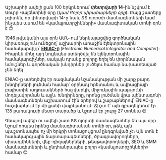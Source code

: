 Աշխարհի ավելի քան 100 երկրներում **փետրվարի 14**-ին նշվում է Սուրբ Վալենտինի օրը (_կամ Բոլոր սիրահարների օրը_): Բայց շատերը չգիտեն, որ փետրվարի 14-ը նաև ՏՏ ոլորտի մասնագետների կամ ինչպես ասում են «կամպյուտրշիկների» մասնագիտական տոնի օրն է &#128522;

1946 թվականի այս օրն ԱՄՆ-ում ներկայացվեց գործնական կիրառություն ունեցող՝ աշխարհի առաջին էլեկտրոնային համակարգիչը՝ [**ENIAC-ը**](https://history-computer.com/eniac-computer-guide/) (_Electronic Numerical Integrator and Computer_): Իհարկե մինչ այդ նույնպես ստեղծվել են էլեկտրոնային համակարգիչներ, սակայն դրանք բոլորը եղել են փորձնական նմուշներ և գործնական խնդիրներ լուծելու համար նախատեսված չեն եղել

ENIAC-ը ստեղծվել էր ռազմական նշանակության մի շարք բարդ խնդիրների լուծման համար՝ օրինակ հրետանու և ավիացիայի բալիստիկ աղյուսակների հաշվարկի, միջուկային պայթյունի մոդելավորման և այլն։ Խնդիրները, որոնց լուծման վրա պենտագոնի մասնագետներն աշխատում էին օրերով և շաբաթներով՝ ENIAC-ը հաշվարկում էր մի քանի վայրկյանում։ Ճիշտ է՝ այն զբաղեցնում էր 135 քառակուսի մետր տարածք և կշռում էր շուրջ 27 տոննա &#128522;

Գնալով ավելի ու ավելի շատ ՏՏ ոլորտի մասնագետներ են այս օրը նշում որպես իրենց մասնագիտական տոնի օր, թեև այն պաշտոնապես ոչ մի երկրի տոնացույցում ընդգրկված չէ։ Այն տոն է համակարգչային ճարտարագետների, ծրագրավորողների, սիսադմինների, վեբ-դիզայներների, թեսթավորողների, SEO և SMM մասնագետների և ընդհանրապես բոլոր «կամպյուտրշիկների» համար &#128522;
